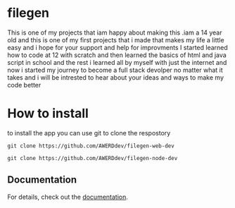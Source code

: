 # filegen
 This is one of my projects that iam happy about making this .iam a 14 year old and this is one of my first projects that i made that makes my life a little easy and i hope for your  support and help for improvments I started learned how to code at 12 with scratch and then learned the basics of html and java script in school and the rest i learned all by myself with just the internet and now i started my journey to become a full stack devolper no matter what it takes and i will be intrested to hear about your ideas and ways to make my code better 
 # How to install
 to install the app you can use git to clone the respostory 
 ```
 git clone https://github.com/AWERDdev/filegen-web-dev
 ```  
 ```
git clone https://github.com/AWERDdev/filegen-node-dev
 ```

## Documentation
For details, check out the [documentation](doc.md).